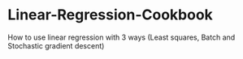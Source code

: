 # Linear-Regression-Cookbook
How to use linear regression with 3 ways (Least squares, Batch and Stochastic gradient descent)

